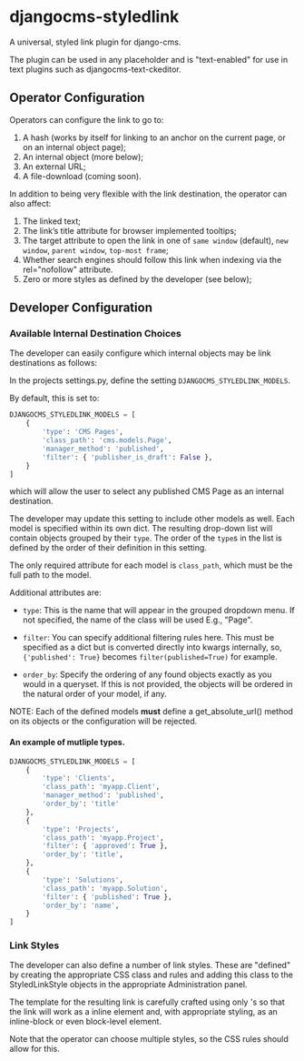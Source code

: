 # djangocms-styledlink

A universal, styled link plugin for django-cms.

The plugin can be used in any placeholder and is "text-enabled" for use in
text plugins such as djangocms-text-ckeditor.


## Operator Configuration

Operators can configure the link to go to:

1.   A hash (works by itself for linking to an anchor on the current page, or on an internal object page);
2.   An internal object (more below);
3.   An external URL;
4.   A file-download (coming soon).

In addition to being very flexible with the link destination, the operator can also affect:

1.   The linked text;
2.   The link’s title attribute for browser implemented tooltips;
3.   The target attribute to open the link in one of `same window` (default), `new window`, `parent window`, `top-most frame`;
4.   Whether search engines should follow this link when indexing via the rel="nofollow" attribute.
5.   Zero or more styles as defined by the developer (see below);


## Developer Configuration

### Available Internal Destination Choices

The developer can easily configure which internal objects may be link destinations as follows:

In the projects settings.py, define the setting `DJANGOCMS_STYLEDLINK_MODELS`.

By default, this is set to:

```` python
DJANGOCMS_STYLEDLINK_MODELS = [
    {
        'type': 'CMS Pages',
        'class_path': 'cms.models.Page',
        'manager_method': 'published',
        'filter': { 'publisher_is_draft': False },
    }
]
````

which will allow the user to select any published CMS Page as an internal
destination.

The developer may update this setting to include other models as well. Each
model is specified within its own dict.  The resulting drop-down list will
contain objects grouped by their `type`.  The order of the `type`s in the list
is defined by the order of their definition in this setting.

The only required attribute for each model is `class_path`, which must be the
full path to the model.

Additional attributes are:

* `type`: This is the name that will appear in the grouped dropdown menu. If
not specified, the name of the class will be used E.g., "Page".

* `filter`: You can specify additional filtering rules here. This must be
specified as a dict but is converted directly into kwargs internally, so,
`{'published': True}` becomes `filter(published=True)` for example.

* `order_by`: Specify the ordering of any found objects exactly as you would
in a queryset. If this is not provided, the objects will be ordered in the
natural order of your model, if any.


NOTE: Each of the defined models **must** define a get_absolute_url() method
on its objects or the configuration will be rejected.


#### An example of mutliple types.

```` python
DJANGOCMS_STYLEDLINK_MODELS = [
    {
        'type': 'Clients',
        'class_path': 'myapp.Client',
        'manager_method': 'published',
        'order_by': 'title'
    },
    {
        'type': 'Projects',
        'class_path': 'myapp.Project',
        'filter': { 'approved': True },
        'order_by': 'title',
    },
    {
        'type': 'Solutions',
        'class_path': 'myapp.Solution',
        'filter': { 'published': True },
        'order_by': 'name',
    }
]

````


### Link Styles

The developer can also define a number of link styles. These are "defined" by creating the appropriate CSS class and rules and adding this class to the StyledLinkStyle objects in the appropriate Administration panel.

The template for the resulting link is carefully crafted using only <span>'s so that the link will work as a inline element and, with appropriate styling, as an inline-block or even block-level element.

Note that the operator can choose multiple styles, so the CSS rules should allow for this.
